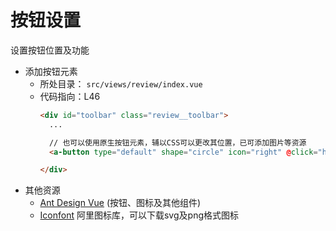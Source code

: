 # 按钮设置
设置按钮位置及功能

- 添加按钮元素
    - 所处目录： ```src/views/review/index.vue```
    - 代码指向：L46
        ```html
        <div id="toolbar" class="review__toolbar">
          ...
      
          // 也可以使用原生按钮元素，辅以CSS可以更改其位置，已可添加图片等资源
          <a-button type="default" shape="circle" icon="right" @click="handleNextFocus"></a-button>
      
        </div>
        ```
- 其他资源
    - [Ant Design Vue](https://www.antdv.com/docs/vue/introduce-cn/) (按钮、图标及其他组件)
    - [Iconfont](https://www.iconfont.cn/) 阿里图标库，可以下载svg及png格式图标
